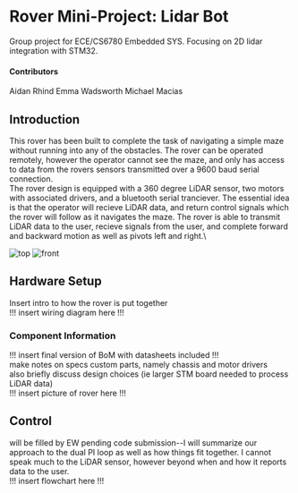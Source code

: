 # Rover Mini-Project: Lidar Bot
Group project for ECE/CS6780 Embedded SYS. Focusing on 2D lidar integration with STM32.
#### Contributors ####
Aidan Rhind
Emma Wadsworth
Michael Macias
## Introduction ##
This rover has been built to complete the task of navigating a simple maze without running into any of the obstacles. The rover can be operated remotely, however the operator cannot see the maze, and only has access to data from the rovers sensors transmitted over a 9600 baud serial connection.\
The rover design is equipped with a 360 degree LiDAR sensor, two motors with associated drivers, and a bluetooth serial tranciever. The essential idea is that the operator will recieve LiDAR data, and return control signals which the rover will follow as it navigates the maze. The rover is able to transmit LiDAR data to the user, recieve signals from the user, and complete forward and backward motion as well as pivots left and right.\

![top](https://user-images.githubusercontent.com/74335040/234170795-cedc2ff6-667e-4219-ac55-de3101101bc4.jpg)
![front](https://user-images.githubusercontent.com/74335040/234170816-ebd0f80e-aac0-4697-83dd-0e3bc1f046ec.jpg)

## Hardware Setup ##
Insert intro to how the rover is put together\
!!! insert wiring diagram here !!!
### Component Information ###
!!! insert final version of BoM with datasheets included !!!\
make notes on specs custom parts, namely chassis and motor drivers\
also briefly discuss design choices (ie larger STM board needed to process LiDAR data)\
!!! insert picture of rover here !!!
## Control ##
will be filled by EW pending code submission--I will summarize our approach to the dual PI loop as well as how things fit together. I cannot speak much to the LiDAR sensor, however beyond when and how it reports data to the user.\
!!! insert flowchart here !!!
